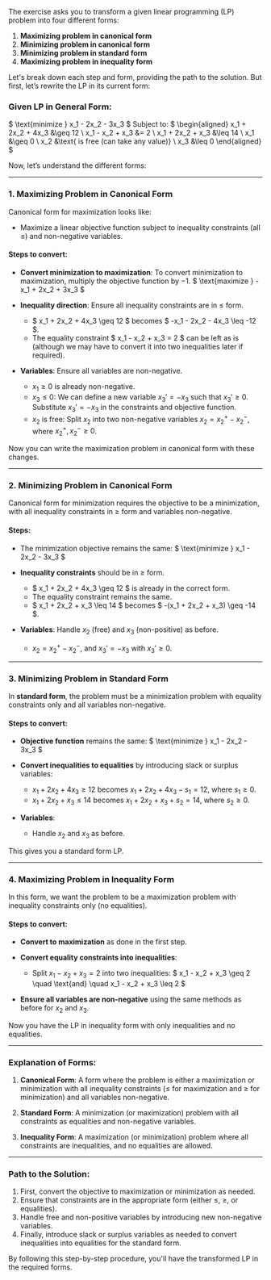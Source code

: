 The exercise asks you to transform a given linear programming (LP) problem into four different forms:

1. **Maximizing problem in canonical form**
2. **Minimizing problem in canonical form**
3. **Minimizing problem in standard form**
4. **Maximizing problem in inequality form**

Let's break down each step and form, providing the path to the solution. But first, let’s rewrite the LP in its current form:

### Given LP in General Form:
$
\text{minimize } x_1 - 2x_2 - 3x_3
$
Subject to:
$
\begin{aligned}
x_1 + 2x_2 + 4x_3 &\geq 12 \\
x_1 - x_2 + x_3 &= 2 \\
x_1 + 2x_2 + x_3 &\leq 14 \\
x_1 &\geq 0 \\
x_2 &\text{ is free (can take any value)} \\
x_3 &\leq 0
\end{aligned}
$

Now, let’s understand the different forms:

---

### 1. **Maximizing Problem in Canonical Form**

Canonical form for maximization looks like:
- Maximize a linear objective function subject to inequality constraints (all $\leq$) and non-negative variables.

#### Steps to convert:
- **Convert minimization to maximization**: To convert minimization to maximization, multiply the objective function by $-1$.
  $
  \text{maximize } -x_1 + 2x_2 + 3x_3
  $

- **Inequality direction**: Ensure all inequality constraints are in $\leq$ form.
    - $ x_1 + 2x_2 + 4x_3 \geq 12 $ becomes $ -x_1 - 2x_2 - 4x_3 \leq -12 $.
    - The equality constraint $ x_1 - x_2 + x_3 = 2 $ can be left as is (although we may have to convert it into two inequalities later if required).

- **Variables**: Ensure all variables are non-negative.
    - $x_1 \geq 0$ is already non-negative.
    - $x_3 \leq 0$: We can define a new variable $x_3' = -x_3$ such that $x_3' \geq 0$. Substitute $x_3' = -x_3$ in the constraints and objective function.
    - $x_2$ is free: Split $x_2$ into two non-negative variables $x_2 = x_2^+ - x_2^-$, where $x_2^+, x_2^- \geq 0$.

Now you can write the maximization problem in canonical form with these changes.

---

### 2. **Minimizing Problem in Canonical Form**

Canonical form for minimization requires the objective to be a minimization, with all inequality constraints in $\geq$ form and variables non-negative.

#### Steps:
- The minimization objective remains the same: 
  $
  \text{minimize } x_1 - 2x_2 - 3x_3
  $

- **Inequality constraints** should be in $\geq$ form.
    - $ x_1 + 2x_2 + 4x_3 \geq 12 $ is already in the correct form.
    - The equality constraint remains the same.
    - $ x_1 + 2x_2 + x_3 \leq 14 $ becomes $ -(x_1 + 2x_2 + x_3) \geq -14 $.

- **Variables**: Handle $x_2$ (free) and $x_3$ (non-positive) as before.
    - $x_2 = x_2^+ - x_2^-$, and $x_3' = -x_3$ with $x_3' \geq 0$.

---

### 3. **Minimizing Problem in Standard Form**

In **standard form**, the problem must be a minimization problem with equality constraints only and all variables non-negative.

#### Steps to convert:
- **Objective function** remains the same: 
  $
  \text{minimize } x_1 - 2x_2 - 3x_3
  $

- **Convert inequalities to equalities** by introducing slack or surplus variables:
    - $x_1 + 2x_2 + 4x_3 \geq 12$ becomes $x_1 + 2x_2 + 4x_3 - s_1 = 12$, where $s_1 \geq 0$.
    - $x_1 + 2x_2 + x_3 \leq 14$ becomes $x_1 + 2x_2 + x_3 + s_2 = 14$, where $s_2 \geq 0$.

- **Variables**: 
    - Handle $x_2$ and $x_3$ as before.

This gives you a standard form LP.

---

### 4. **Maximizing Problem in Inequality Form**

In this form, we want the problem to be a maximization problem with inequality constraints only (no equalities).

#### Steps to convert:
- **Convert to maximization** as done in the first step.

- **Convert equality constraints into inequalities**:
    - Split $x_1 - x_2 + x_3 = 2$ into two inequalities:
      $
      x_1 - x_2 + x_3 \geq 2 \quad \text{and} \quad x_1 - x_2 + x_3 \leq 2
      $

- **Ensure all variables are non-negative** using the same methods as before for $x_2$ and $x_3$.

Now you have the LP in inequality form with only inequalities and no equalities.

---

### Explanation of Forms:
1. **Canonical Form**: A form where the problem is either a maximization or minimization with all inequality constraints ($\leq$ for maximization and $\geq$ for minimization) and all variables non-negative.
   
2. **Standard Form**: A minimization (or maximization) problem with all constraints as equalities and non-negative variables.

3. **Inequality Form**: A maximization (or minimization) problem where all constraints are inequalities, and no equalities are allowed.

---

### Path to the Solution:
1. First, convert the objective to maximization or minimization as needed.
2. Ensure that constraints are in the appropriate form (either $\leq$, $\geq$, or equalities).
3. Handle free and non-positive variables by introducing new non-negative variables.
4. Finally, introduce slack or surplus variables as needed to convert inequalities into equalities for the standard form.

By following this step-by-step procedure, you'll have the transformed LP in the required forms.